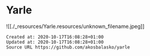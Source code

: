 # Yarle

![[./_resources/Yarle.resources/unknown_filename.jpeg]]

    Created at: 2020-10-17T16:08:28+01:00
    Updated at: 2020-10-17T16:08:28+01:00
    Source URL https://github.com/akosbalasko/yarle


